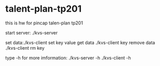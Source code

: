 # talent-plan-tp201
this is hw for pincap talen-plan tp201

start server: ./kvs-server

set data:./kvs-client set key value
get data ./kvs-client key
remove data ./kvs-client rm key

type -h for more imformation:
./kvs-server -h
./kvs-client -h
